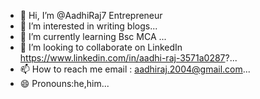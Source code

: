 - 👋 Hi, I’m @AadhiRaj7 Entrepreneur 
- 👀 I’m interested in writing blogs...
- 🌱 I’m currently learning Bsc MCA  ...
- 💞️ I’m looking to collaborate on LinkedIn https://www.linkedin.com/in/aadhi-raj-3571a0287?...
- 📫 How to reach me email : aadhiraj.2004@gmail.com...
- 😄 Pronouns:he,him...
  

<!---
AadhiRaj7/AadhiRaj7 is a ✨ special ✨ repository because its `README.md` (this file) appears on your GitHub profile.
You can click the Preview link to take a look at your changes.
--->
